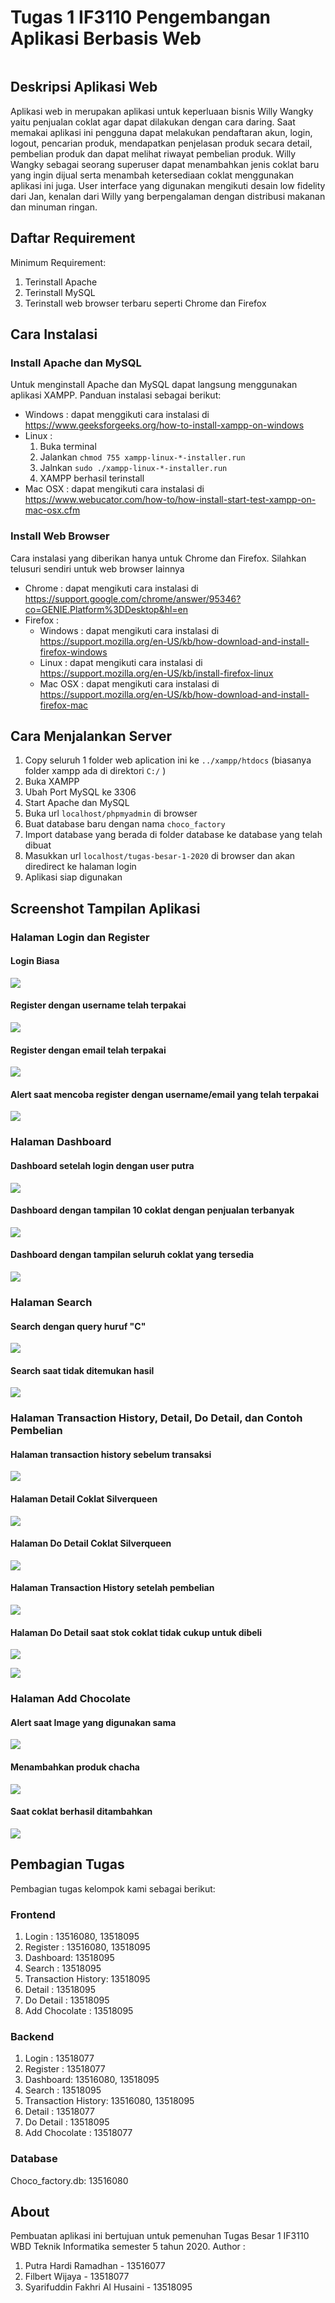 # Tugas 1 IF3110 Pengembangan Aplikasi Berbasis Web

<div align="center">
<img src="https://i.imgur.com/0NI6Mkf.png" alt=""/>
</div>

## Deskripsi Aplikasi Web

Aplikasi web in merupakan aplikasi untuk keperluaan bisnis Willy Wangky yaitu penjualan coklat agar dapat dilakukan dengan cara daring. Saat memakai aplikasi ini pengguna dapat melakukan pendaftaran akun, login, logout, pencarian produk, mendapatkan penjelasan produk secara detail, pembelian produk dan dapat melihat riwayat pembelian produk. Willy Wangky sebagai seorang superuser dapat menambahkan jenis coklat baru yang ingin dijual serta menambah ketersediaan coklat menggunakan aplikasi ini juga. User interface yang digunakan mengikuti desain low fidelity dari Jan, kenalan dari Willy yang berpengalaman dengan distribusi makanan dan minuman ringan.

## Daftar Requirement

Minimum Requirement:
1. Terinstall Apache
2. Terinstall MySQL
3. Terinstall web browser terbaru seperti Chrome dan Firefox

## Cara Instalasi 

### Install Apache dan MySQL
Untuk menginstall Apache dan MySQL dapat langsung menggunakan aplikasi XAMPP. Panduan instalasi sebagai berikut:
* Windows : dapat menggikuti cara instalasi di https://www.geeksforgeeks.org/how-to-install-xampp-on-windows
* Linux : 
    1. Buka terminal
    2. Jalankan `chmod 755 xampp-linux-*-installer.run`
    3. Jalnkan `sudo ./xampp-linux-*-installer.run`
    4. XAMPP berhasil terinstall
* Mac OSX : dapat mengikuti cara instalasi di https://www.webucator.com/how-to/how-install-start-test-xampp-on-mac-osx.cfm

### Install Web Browser
Cara instalasi yang diberikan hanya untuk Chrome dan Firefox. Silahkan telusuri sendiri untuk web browser lainnya
* Chrome : dapat mengikuti cara instalasi di https://support.google.com/chrome/answer/95346?co=GENIE.Platform%3DDesktop&hl=en
* Firefox :
    - Windows : dapat mengikuti cara instalasi di https://support.mozilla.org/en-US/kb/how-download-and-install-firefox-windows
    - Linux : dapat mengikuti cara instalasi di https://support.mozilla.org/en-US/kb/install-firefox-linux
    - Mac OSX : dapat mengikuti cara instalasi di https://support.mozilla.org/en-US/kb/how-download-and-install-firefox-mac


## Cara Menjalankan Server

1. Copy seluruh 1 folder web aplication ini ke `../xampp/htdocs` (biasanya folder xampp ada di direktori `C:/` )
2. Buka XAMPP
3. Ubah Port MySQL ke 3306
4. Start Apache dan MySQL
5. Buka url `localhost/phpmyadmin` di browser
6. Buat database baru dengan nama `choco_factory`
7. Import database yang berada di folder database ke database yang telah dibuat
8. Masukkan url `localhost/tugas-besar-1-2020` di browser dan akan diredirect ke halaman login
9. Aplikasi siap digunakan


## Screenshot Tampilan Aplikasi

### Halaman Login dan Register

#### Login Biasa
![](Screenshot/01.jpg)

#### Register dengan username telah terpakai
![](Screenshot/05.jpg)

#### Register dengan email telah terpakai
![](Screenshot/06.jpg)

#### Alert saat mencoba register dengan username/email yang telah terpakai
![](Screenshot/07.jpg)

### Halaman Dashboard

#### Dashboard setelah login dengan user putra
![](Screenshot/02.jpg)

#### Dashboard dengan tampilan 10 coklat dengan penjualan terbanyak
![](Screenshot/03.jpg)

#### Dashboard dengan tampilan seluruh coklat yang tersedia
![](Screenshot/04.jpg)

### Halaman Search

#### Search dengan query huruf "C"
![](Screenshot/20.jpg)

#### Search saat tidak ditemukan hasil
![](Screenshot/21.jpg)

### Halaman Transaction History, Detail, Do Detail, dan Contoh Pembelian

#### Halaman transaction history sebelum transaksi
![](Screenshot/11.jpg)

#### Halaman Detail Coklat Silverqueen
![](Screenshot/13.jpg)

#### Halaman Do Detail Coklat Silverqueen
![](Screenshot/15.jpg)

#### Halaman Transaction History setelah pembelian
![](Screenshot/16.jpg)

#### Halaman Do Detail saat stok coklat tidak cukup untuk dibeli
![](Screenshot/18.jpg)

![](Screenshot/19.jpg)

### Halaman Add Chocolate

#### Alert saat Image yang digunakan sama
![](Screenshot/23.jpg)

#### Menambahkan produk chacha
![](Screenshot/22.jpg)

#### Saat coklat berhasil ditambahkan
![](Screenshot/24.jpg)

## Pembagian Tugas

Pembagian tugas kelompok kami sebagai berikut:

### Frontend
1. Login : 13516080, 13518095
2. Register : 13516080, 13518095
3. Dashboard: 13518095
4. Search : 13518095
5. Transaction History: 13518095 
6. Detail : 13518095
7. Do Detail : 13518095
8. Add Chocolate : 13518095

### Backend
1. Login : 13518077
2. Register : 13518077
3. Dashboard: 13516080, 13518095
4. Search : 13518095
5. Transaction History: 13516080, 13518095 
6. Detail : 13518077
7. Do Detail : 13518095
8. Add Chocolate : 13518077

### Database
Choco_factory.db: 13516080

## About
Pembuatan aplikasi ini bertujuan untuk pemenuhan Tugas Besar 1 IF3110 WBD Teknik Informatika semester 5 tahun 2020.
Author :
1. Putra Hardi Ramadhan - 13516077
2. Filbert Wijaya - 13518077
3. Syarifuddin Fakhri Al Husaini - 13518095